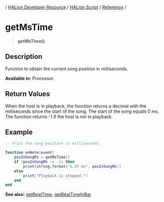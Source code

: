 / [HALion Developer Resource](../../HALion-Developer-Resource.md) / [HALion Script](./HALion-Script.md) / [Reference](./Reference.md) /

# getMsTime

>**getMsTime()**

## Description

Function to obtain the current song position in milliseconds.

**Available in:** Processor.

## Return Values
When the host is in playback, the function returns a decimal with the milliseconds since the start of the song. The start of the song equals 0 ms. The function returns -1 if the host is not in playback.


## Example

```lua
-- Print the song position in milliseconds.

function onNote(event)
    posInSongMs = getMsTime()
    if (posInSongMs ~= -1) then
        print(string.format("%.3f ms", posInSongMs))
    else
        print("Playback is stopped.")
    end
end
```

**See also:** [getBeatTime](./getBeatTime.md), [getBeatTimeInBar](./getBeatTimeInBar.md)